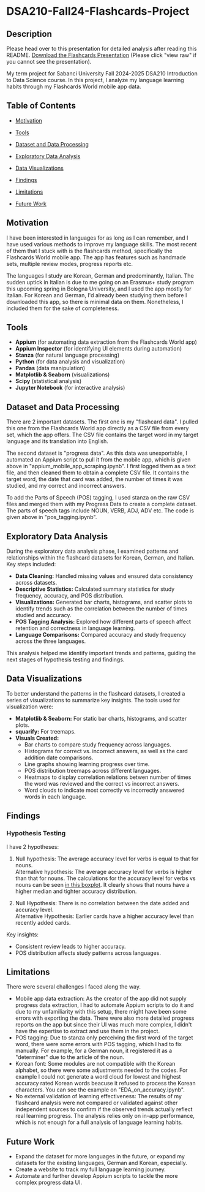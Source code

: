 # DSA210-Fall24-Flashcards-Project
## Description  
Please head over to this presentation for detailed analysis after reading this README. [Download the Flashcards Presentation](./flashcards%20presentation.pptx)
(Please click "view raw" if you cannot see the presentation).

My term project for Sabanci University Fall 2024-2025 DSA210 Introduction to Data Science course. In this project, I analyze my language learning habits through my Flashcards World mobile app data.  

## Table of Contents
- [Motivation](#motivation)  

- [Tools](#tools)
  
- [Dataset and Data Processing](#dataset-and-data-processing)

- [Exploratory Data Analysis](#exploratory-data-analysis)

- [Data Visualizations](#data-visualizations)

- [Findings](#findings)
  
- [Limitations](#limitations)
  
- [Future Work](#future-work)




## Motivation
I have been interested in languages for as long as I can remember, and I have used various methods to improve my language skills. The most recent of them that I stuck with is the flashcards method, specifically the Flashcards World mobile app. The app has features such as handmade sets, multiple review modes, progress reports etc.  

The languages I study are Korean, German and predominantly, Italian. The sudden uptick in Italian is due to me going on an Erasmus+ study program this upcoming spring in Bologna University, and I used the app mostly for Italian. For Korean and German, I'd already been studying them before I downloaded this app, so there is minimal data on them. Nonetheless, I included them for the sake of completeness.  

## Tools
- **Appium** (for automating data extraction from the Flashcards World app)
- **Appium Inspector** (for identifying UI elements during automation)
- **Stanza** (for natural language processing)  
- **Python** (for data analysis and visualization)
- **Pandas** (data manipulation)
- **Matplotlib & Seaborn** (visualizations)
- **Scipy** (statistical analysis)
- **Jupyter Notebook** (for interactive analysis)

## Dataset and Data Processing
There are 2 important datasets. The first one is my "flashcard data". I pulled this one from the Flashcards World app directly as a CSV file from every set, which the app offers. The CSV file contains the target word in my target language and its translation into English.

The second dataset is "progress data". As this data was unexportable, I automated an Appium script to pull it from the mobile app, which is given above in "appium_mobile_app_scraping.ipynb". I first logged them as a text file, and then cleaned them to obtain a complete CSV file. It contains the target word, the date that card was added, the number of times it was studied, and my correct and incorrect answers. 

To add the Parts of Speech (POS) tagging, I used stanza on the raw CSV files and merged them with my Progress Data to create a complete dataset. The parts of speech tags include NOUN, VERB, ADJ, ADV etc. The code is given above in "pos_tagging.ipynb". 

## Exploratory Data Analysis  

During the exploratory data analysis phase, I examined patterns and relationships within the flashcard datasets for Korean, German, and Italian. Key steps included:

- **Data Cleaning:** Handled missing values and ensured data consistency across datasets.
- **Descriptive Statistics:** Calculated summary statistics for study frequency, accuracy, and POS distribution.
- **Visualizations:** Generated bar charts, histograms, and scatter plots to identify trends such as the correlation between the number of times studied and accuracy.
- **POS Tagging Analysis:** Explored how different parts of speech affect retention and correctness in language learning.
- **Language Comparisons:** Compared accuracy and study frequency across the three languages.

This analysis helped me identify important trends and patterns, guiding the next stages of hypothesis testing and findings.

## Data Visualizations

To better understand the patterns in the flashcard datasets, I created a series of visualizations to summarize key insights. The tools used for visualization were:

- **Matplotlib & Seaborn:** For static bar charts, histograms, and scatter plots.
- **squarify:** For treemaps.
- **Visuals Created:**
   - Bar charts to compare study frequency across languages.
   - Histograms for correct vs. incorrect answers, as well as the card addition date comparisons.
   - Line graphs showing learning progress over time.
   - POS distribution treemaps across different languages.
   - Heatmaps to display correlation relations betwen number of times the word was reviewed and the correct vs incorrect answers.
   - Word clouds to indicate most correctly vs incorrectly answered words in each language.


## Findings
### Hypothesis Testing
I have 2 hypotheses:

1. Null hypothesis: The average accuracy level for verbs is equal to that for nouns.  
   Alternative hypothesis: The average accuracy level for verbs is higher than that for nouns.
   The calculations for the accuracy level for verbs vs nouns can be seen [in this boxplot](./hypothesis_test_1.ipynb). It clearly shows that nouns have a higher median and tighter accuracy distribution.
   

3. Null Hypothesis: There is no correlation between the date added and accuracy level.  
   Alternative Hypothesis: Earlier cards have a higher accuracy level than recently added cards.
   
Key insights:
- Consistent review leads to higher accuracy.
- POS distribution affects study patterns across languages.


## Limitations
There were several challenges I faced along the way.
- Mobile app data extraction: As the creator of the app did not supply progress data extraction, I had to automate Appium scripts to do it and due to my unfamiliarity with this setup, there might have been some errors with exporting the data. There were also more detailed progress reports on the app but since their UI was much more complex, I didn't have the expertise to extract and use them in the project.
- POS tagging: Due to stanza only perceiving the first word of the target word, there were some errors with POS tagging, which I had to fix manually. For example, for a German noun, it registered it as a "determiner" due to the article of the noun.
- Korean font: Some modules are not compatible with the Korean alphabet, so there were some adjustments needed to the codes. For example I could not generate a word cloud for lowest and highest accuracy rated Korean words beacuse it refused to process the Korean characters. You can see the example on "EDA_on_accuracy.ipynb".
- No external validation of learning effectiveness: The results of my flashcard analysis were not compared or validated against other independent sources to confirm if the observed trends actually reflect real learning progress. The analysis relies only on in-app performance, which is not enough for a full analysis of language learning habits.

## Future Work
- Expand the dataset for more languages in the future, or expand my datasets for the existing languages, German and Korean, especially.
- Create a website to track my full language learning journey.
- Automate and further develop Appium scripts to tackle the more complex progress data UI.




